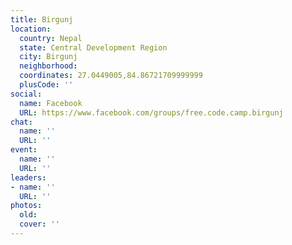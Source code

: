 ```yaml
---
title: Birgunj
location:
  country: Nepal
  state: Central Development Region
  city: Birgunj
  neighborhood: 
  coordinates: 27.0449005,84.86721709999999
  plusCode: ''
social:
  name: Facebook
  URL: https://www.facebook.com/groups/free.code.camp.birgunj
chat:
  name: ''
  URL: ''
event:
  name: ''
  URL: ''
leaders:
- name: ''
  URL: ''
photos:
  old: 
  cover: ''
---
```

